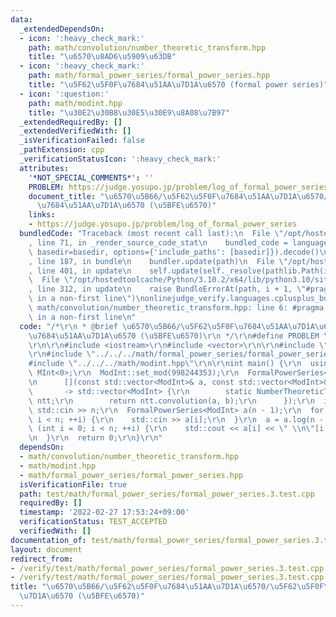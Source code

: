 ```yaml
---
data:
  _extendedDependsOn:
  - icon: ':heavy_check_mark:'
    path: math/convolution/number_theoretic_transform.hpp
    title: "\u6570\u8AD6\u5909\u63DB"
  - icon: ':heavy_check_mark:'
    path: math/formal_power_series/formal_power_series.hpp
    title: "\u5F62\u5F0F\u7684\u51AA\u7D1A\u6570 (formal power series)"
  - icon: ':question:'
    path: math/modint.hpp
    title: "\u30E2\u30B8\u30E5\u30E9\u8A08\u7B97"
  _extendedRequiredBy: []
  _extendedVerifiedWith: []
  _isVerificationFailed: false
  _pathExtension: cpp
  _verificationStatusIcon: ':heavy_check_mark:'
  attributes:
    '*NOT_SPECIAL_COMMENTS*': ''
    PROBLEM: https://judge.yosupo.jp/problem/log_of_formal_power_series
    document_title: "\u6570\u5B66/\u5F62\u5F0F\u7684\u51AA\u7D1A\u6570/\u5F62\u5F0F\
      \u7684\u51AA\u7D1A\u6570 (\u5BFE\u6570)"
    links:
    - https://judge.yosupo.jp/problem/log_of_formal_power_series
  bundledCode: "Traceback (most recent call last):\n  File \"/opt/hostedtoolcache/Python/3.10.2/x64/lib/python3.10/site-packages/onlinejudge_verify/documentation/build.py\"\
    , line 71, in _render_source_code_stat\n    bundled_code = language.bundle(stat.path,\
    \ basedir=basedir, options={'include_paths': [basedir]}).decode()\n  File \"/opt/hostedtoolcache/Python/3.10.2/x64/lib/python3.10/site-packages/onlinejudge_verify/languages/cplusplus.py\"\
    , line 187, in bundle\n    bundler.update(path)\n  File \"/opt/hostedtoolcache/Python/3.10.2/x64/lib/python3.10/site-packages/onlinejudge_verify/languages/cplusplus_bundle.py\"\
    , line 401, in update\n    self.update(self._resolve(pathlib.Path(included), included_from=path))\n\
    \  File \"/opt/hostedtoolcache/Python/3.10.2/x64/lib/python3.10/site-packages/onlinejudge_verify/languages/cplusplus_bundle.py\"\
    , line 312, in update\n    raise BundleErrorAt(path, i + 1, \"#pragma once found\
    \ in a non-first line\")\nonlinejudge_verify.languages.cplusplus_bundle.BundleErrorAt:\
    \ math/convolution/number_theoretic_transform.hpp: line 6: #pragma once found\
    \ in a non-first line\n"
  code: "/*\r\n * @brief \u6570\u5B66/\u5F62\u5F0F\u7684\u51AA\u7D1A\u6570/\u5F62\u5F0F\
    \u7684\u51AA\u7D1A\u6570 (\u5BFE\u6570)\r\n */\r\n#define PROBLEM \"https://judge.yosupo.jp/problem/log_of_formal_power_series\"\
    \r\n\r\n#include <iostream>\r\n#include <vector>\r\n\r\n#include \"../../../math/convolution/number_theoretic_transform.hpp\"\
    \r\n#include \"../../../math/formal_power_series/formal_power_series.hpp\"\r\n\
    #include \"../../../math/modint.hpp\"\r\n\r\nint main() {\r\n  using ModInt =\
    \ MInt<0>;\r\n  ModInt::set_mod(998244353);\r\n  FormalPowerSeries<ModInt>::set_mult(\r\
    \n      [](const std::vector<ModInt>& a, const std::vector<ModInt>& b)\r\n   \
    \       -> std::vector<ModInt> {\r\n        static NumberTheoreticTransform<0>\
    \ ntt;\r\n        return ntt.convolution(a, b);\r\n      });\r\n  int n;\r\n \
    \ std::cin >> n;\r\n  FormalPowerSeries<ModInt> a(n - 1);\r\n  for (int i = 0;\
    \ i < n; ++i) {\r\n    std::cin >> a[i];\r\n  }\r\n  a = a.log(n - 1);\r\n  for\
    \ (int i = 0; i < n; ++i) {\r\n    std::cout << a[i] << \" \\n\"[i + 1 == n];\r\
    \n  }\r\n  return 0;\r\n}\r\n"
  dependsOn:
  - math/convolution/number_theoretic_transform.hpp
  - math/modint.hpp
  - math/formal_power_series/formal_power_series.hpp
  isVerificationFile: true
  path: test/math/formal_power_series/formal_power_series.3.test.cpp
  requiredBy: []
  timestamp: '2022-02-27 17:53:24+09:00'
  verificationStatus: TEST_ACCEPTED
  verifiedWith: []
documentation_of: test/math/formal_power_series/formal_power_series.3.test.cpp
layout: document
redirect_from:
- /verify/test/math/formal_power_series/formal_power_series.3.test.cpp
- /verify/test/math/formal_power_series/formal_power_series.3.test.cpp.html
title: "\u6570\u5B66/\u5F62\u5F0F\u7684\u51AA\u7D1A\u6570/\u5F62\u5F0F\u7684\u51AA\
  \u7D1A\u6570 (\u5BFE\u6570)"
---
```

